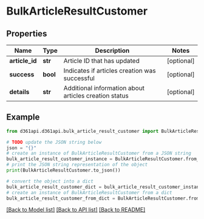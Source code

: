 # BulkArticleResultCustomer


## Properties

Name | Type | Description | Notes
------------ | ------------- | ------------- | -------------
**article_id** | **str** | Article ID that has updated | [optional] 
**success** | **bool** | Indicates if articles creation was successful | [optional] 
**details** | **str** | Additional information about articles creation status | [optional] 

## Example

```python
from d361api.d361api.bulk_article_result_customer import BulkArticleResultCustomer

# TODO update the JSON string below
json = "{}"
# create an instance of BulkArticleResultCustomer from a JSON string
bulk_article_result_customer_instance = BulkArticleResultCustomer.from_json(json)
# print the JSON string representation of the object
print(BulkArticleResultCustomer.to_json())

# convert the object into a dict
bulk_article_result_customer_dict = bulk_article_result_customer_instance.to_dict()
# create an instance of BulkArticleResultCustomer from a dict
bulk_article_result_customer_from_dict = BulkArticleResultCustomer.from_dict(bulk_article_result_customer_dict)
```
[[Back to Model list]](../README.md#documentation-for-models) [[Back to API list]](../README.md#documentation-for-api-endpoints) [[Back to README]](../README.md)


